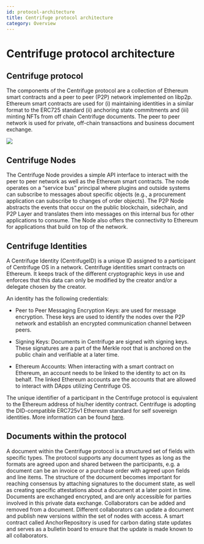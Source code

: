 ```yaml
---
id: protocol-architecture
title: Centrifuge protocol architecture
category: Overview
---
```


# Centrifuge protocol architecture


## Centrifuge protocol
The components of the Centrifuge protocol are a collection of Ethereum smart contracts and a peer to peer (P2P) network implemented on libp2p. Ethereum smart contracts are used for (i) maintaining identities in a similar format to the ERC725 standard (ii) anchoring state commitments and (iii) minting NFTs from off chain Centrifuge documents. The peer to peer network is used for private, off-chain transactions and business document exchange.

![](https://i.imgur.com/yz3fYWq.png)
<!-- TODO: UPDATE -->

## Centrifuge Nodes

The Centrifuge Node provides a simple API interface to interact with the peer to peer network as well as the Ethereum smart contracts. The node operates on a “service bus” principal where plugins and outside systems can subscribe to messages about specific objects (e.g., a procurement application can subscribe to changes of order objects). The P2P Node abstracts the events that occur on the public blockchain, sidechain, and P2P Layer and translates them into messages on this internal bus for other applications to consume. The Node also offers the connectivity to Ethereum for applications that build on top of the network.

## Centrifuge Identities

A Centrifuge Identity (CentrifugeID) is a unique ID assigned to a participant of Centrifuge OS in a network. Centrifuge identities smart contracts on Ethereum. It keeps track of the different cryptographic keys in use and enforces that this data can only be modified by the creator and/or a delegate chosen by the creator.

An identity has the following credentials:

* Peer to Peer Messaging Encryption Keys: are used for message encryption. These keys are used to identify the nodes over the P2P network and establish an encrypted communication channel between peers.

* Signing Keys: Documents in Centrifuge are signed with signing keys. These signatures are a part of the Merkle root that is anchored on the public chain and verifiable at a later time.

* Ethereum Accounts: When interacting with a smart contract on Ethereum, an account needs to be linked to the identity to act on its behalf. The linked Ethereum accounts are the accounts that are allowed to interact with DApps utilizing Centrifuge OS.

The unique identifier of a participant in the Centrifuge protocol is equivalent to the Ethereum address of his/her identity contract. Centrifuge is adopting the DID-compatible ERC725v1 Ethereum standard for self sovereign identities. More information can be found [here](https://w3c-ccg.github.io/did-spec/).

## Documents within the protocol
A document within the Centrifuge protocol is a structured set of fields with specific types. The protocol supports any document types as long as the formats are agreed upon and shared between the participants, e.g. a document can be an invoice or a purchase order with agreed upon fields and line items. The structure of the document becomes important for reaching consensus by attaching signatures to the document state, as well as creating specific attestations about a document at a later point in time. Documents are exchanged encrypted, and are only accessible for parties involved in this private data exchange. Collaborators can be added and removed from a document. Different collaborators can update a document and publish new versions within the set of nodes with access. A smart contract called AnchorRepository is used for carbon dating state updates and serves as a bulletin board to ensure that the update is made known to all collaborators.
